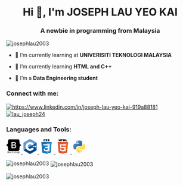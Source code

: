 <h1 align="center">Hi 👋, I'm JOSEPH LAU YEO KAI</h1>
<h3 align="center">A newbie in programming from Malaysia</h3>

<p align="left"> <img src="https://komarev.com/ghpvc/?username=josephlau2003&label=Profile%20views&color=0e75b6&style=flat" alt="josephlau2003" /> </p>

- 🔭 I’m currently learning at **UNIVERISITI TEKNOLOGI MALAYSIA**

- 🌱 I’m currently learning **HTML and C++**

- 👯 I’m a **Data Engineering student**

<h3 align="left">Connect with me:</h3>
<p align="left">
<a href="https://linkedin.com/in/https://www.linkedin.com/in/joseph-lau-yeo-kai-919a88181" target="blank"><img align="center" src="https://raw.githubusercontent.com/rahuldkjain/github-profile-readme-generator/master/src/images/icons/Social/linked-in-alt.svg" alt="https://www.linkedin.com/in/joseph-lau-yeo-kai-919a88181" height="30" width="40" /></a>
<a href="https://instagram.com/lau_joseph24" target="blank"><img align="center" src="https://raw.githubusercontent.com/rahuldkjain/github-profile-readme-generator/master/src/images/icons/Social/instagram.svg" alt="lau_joseph24" height="30" width="40" /></a>
</p>

<h3 align="left">Languages and Tools:</h3>
<p align="left"> <a href="https://getbootstrap.com" target="_blank" rel="noreferrer"> <img src="https://raw.githubusercontent.com/devicons/devicon/master/icons/bootstrap/bootstrap-plain-wordmark.svg" alt="bootstrap" width="40" height="40"/> </a> <a href="https://www.w3schools.com/cpp/" target="_blank" rel="noreferrer"> <img src="https://raw.githubusercontent.com/devicons/devicon/master/icons/cplusplus/cplusplus-original.svg" alt="cplusplus" width="40" height="40"/> </a> <a href="https://www.w3schools.com/css/" target="_blank" rel="noreferrer"> <img src="https://raw.githubusercontent.com/devicons/devicon/master/icons/css3/css3-original-wordmark.svg" alt="css3" width="40" height="40"/> </a> <a href="https://www.w3.org/html/" target="_blank" rel="noreferrer"> <img src="https://raw.githubusercontent.com/devicons/devicon/master/icons/html5/html5-original-wordmark.svg" alt="html5" width="40" height="40"/> </a> <a href="https://www.python.org" target="_blank" rel="noreferrer"> <img src="https://raw.githubusercontent.com/devicons/devicon/master/icons/python/python-original.svg" alt="python" width="40" height="40"/> </a> </p>

<p><img align="left" src="https://github-readme-stats.vercel.app/api/top-langs?username=josephlau2003&show_icons=true&locale=en&layout=compact" alt="josephlau2003" /></p>

<p>&nbsp;<img align="center" src="https://github-readme-stats.vercel.app/api?username=josephlau2003&show_icons=true&locale=en" alt="josephlau2003" /></p>

<p><img align="center" src="https://github-readme-streak-stats.herokuapp.com/?user=josephlau2003&" alt="josephlau2003" /></p>
